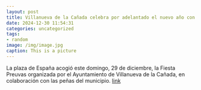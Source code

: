 ```yaml
---
layout: post
title: Villanueva de la Cañada celebra por adelantado el nuevo año con las Preuvas
date: 2024-12-30 11:54:31
categories: uncategorized
tags:
- random
image: /img/image.jpg
caption: This is a picture
---
```

La plaza de España acogió este domingo, 29 de diciembre, la Fiesta Preuvas organizada por el Ayuntamiento de Villanueva de la Cañada, en colaboración con las peñas del municipio.  [link](https://www.ayto-villacanada.es/noticias/villanueva-de-la-canada-celebra-por-adelantado-el-nuevo-ano-con-las-preuvas/)
